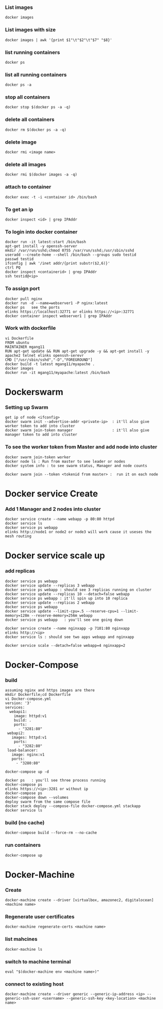 ### List images
```
docker images
```
### List images with size 
```
docker images | awk '{print $1"\t"$2"\t"$7" "$8}'
```
### list running containers 
```
docker ps
```
### list all running containers
```
docker ps -a
```
### stop all containers
```
docker stop $(docker ps -a -q)
```
### delete all containers
```
docker rm $(docker ps -a -q)
```
### delete image
```
docker rmi <image name>
```
### delete all images
```
docker rmi $(docker images -a -q)
```
### attach to container
```
docker exec -t -i <container id> /bin/bash
```
### To get an ip 
```
docker inspect <id> | grep IPAddr
```
### To login into docker container 
```
docker run -it latest:start /bin/bash
apt-get install -y openssh-server
mkdir /var/run/sshd;chmod 0755 /var/run/sshd;/usr/sbin/sshd
useradd --create-home --shell /bin/bash --groups sudo testid
passwd testid
ifconfig | awk '/inet addr/{print substr($2,6)}'
ctrl PQ
docker inspect <containerid> | grep IPAddr
ssh testid@<ip>
```
### To assign port
```
docker pull nginx
docker run -d --name=webserver1 -P nginx:latest
docker ps   see the ports 
elinks https://localhost:32771 or elinks https://<ip>:32771 
docker container inspect webserver1 | grep IPAddr
```
### Work with dockerfile
```
vi Dockerfile
FROM ubuntu
MAINTAINER mgang11 
RUN apt-get update && RUN apt-get upgrade -y && apt-get install -y apache2 telnet elinks openssh-serevr
CMD ["/usr/sbin/sshd","-D","FOREGROUND"]
docker build -t latest mgang11/myapache .
docker images
docker run -it mgang11/myapache:latest /bin/bash
```

# Dockerswarm
### Setting up Swarm 
```
get ip of node <ifconfig>
docker swarm init --advertise-addr <private-ip>  : it'll also give worker token to add into cluster
docker swarm join-token manager                  : it'll also give manager token to add into cluster

```
### To see the worker token from Master and add node into cluster
```
docker swarm join-token worker
docker node ls : Run from master to see leader or nodes
docker system info : to see swarm status, Manager and node counts

docker swarm join --token <tokenid from master> :  run it on each node
```

# Docker service Create
### Add 1 Manager and 2 nodes into cluster
```
docker service create --name webapp -p 80:80 httpd
docker service ls 
docker service ps webapp
elinks http://node1 or node2 or node3 will work cause it useses the mesh routing 

```
# Docker service scale up 
### add replicas
```
docker service ps webapp
docker service update --replicas 3 webapp
docker service ps webapp : should see 3 replicas running on cluster
docker service update --replicas 10 --detach=false webapp
docker service ps webapp : it'll spin up into 10 replica
docker service update --replicas 2 webapp 
docker service ps webapp 
docker service update --limit-cpu=.5 --reserve-cpu=1 --limit-memory=128m --reserve-memory=256m webapp
docker service ps webapp   : you'll see one going down 

docker service create --name nginxapp -p 7101:80 nginxapp
elinks http://<ip>
docker service ls : should see two apps webapp and nginxapp

docker service scale --detach=false webapp=4 nginxapp=2

```

# Docker-Compose
### build
```
assuming nginx and https images are there 
mkdir Dockerfile;cd Dockerfile
vi Docker-compose.yml
version: '3'
services: 
  webapi1:
    image: httpd:v1
    build: .
    ports:
      - "3281:80"
 webapi2:
   images: httpd:v1
    ports:
      - "3282:80"
 load-balancer:
   image: nginx:v1
   ports:
     - "3280:80"    
     
docker-compose up -d

docker ps   : you'll see three process running
docker-compose ps
elinks https://<ip>:3281 or without ip
docker-compose ps 
docker-compose down --volumes
deploy swarm from the same compose file
docker stack deploy --compose-file docker-compose.yml stackapp
docker service ls
```

### build (no cache)
```
docker-compose build --force-rm --no-cache
```

### run containers
```
docker-compose up
```

# Docker-Machine
### Create
```
docker-machine create --driver [virtualbox, amazonec2, digitalocean] <machine name>
```
### Regenerate user certificates
```
docker-machine regenerate-certs <machine name>
```
### list mahcines
```
docker-machine ls
```
### switch to machine terminal
```
eval "$(docker-machine env <machine name>)"
```
### connect to existing host
```
docker-machine create --driver generic --generic-ip-address <ip> --generic-ssh-user <username> --generic-ssh-key <key-location> <machine name>
```
